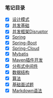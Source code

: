 
###  笔记目录
* [x] [设计模式](./xfc-design-patterns/README.MD)
* [x] [并发基础](./xfc-current-learning/README.MD)
* [x] [并发框架Disruptor](disruptor.md)
* [x] [Spring](./xfc-spring-learning/readme.md)
* [x] [Spring-Boot](./springboot-learning/readme.md)
* [x] [Spring-Cloud](./xfc-spring-boot-cloud/README.MD)
* [x] [Mybatis](./xfc-mybatis-learning/mybatis-基础知识.md)
* [x] [Maven插件开发](./xfc-maven-plugin/maven-pluging.md)
* [x] [分布式中间件](./xfc-distributed-learning/distributed.md)
* [x] [数据结构](./xfc-data-structure/readme.md)
* [x] [算法](./xfc-algorithm/readme.md)
* [x] [基础面试题](./xfc-interview/readme.md)
* [x] [Markdown语法](./GRAMMER.MD)

~~~~~~~~~~~~~~~~~~~不想做架构师的程序员不是好码农~~~~~~~~~~~~~~~~~~~~~~



